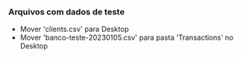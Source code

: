 ### Arquivos com dados de teste

- Mover 'clients.csv' para Desktop
- Mover 'banco-teste-20230105.csv' para pasta 'Transactions' no Desktop